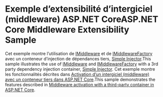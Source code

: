 # <a name="aspnet-core-middleware-extensibility-sample"></a><span data-ttu-id="11370-101">Exemple d’extensibilité d’intergiciel (middleware) ASP.NET Core</span><span class="sxs-lookup"><span data-stu-id="11370-101">ASP.NET Core Middleware Extensibility Sample</span></span>

<span data-ttu-id="11370-102">Cet exemple montre l’utilisation de [IMiddleware](https://docs.microsoft.com/dotnet/api/microsoft.aspnetcore.http.imiddleware) et de [IMiddlewareFactory](https://docs.microsoft.com/dotnet/api/microsoft.aspnetcore.http.imiddlewarefactory) avec un conteneur d’injection de dépendances tiers, [Simple Injector](https://simpleinjector.org).</span><span class="sxs-lookup"><span data-stu-id="11370-102">This sample illustrates the use of [IMiddleware](https://docs.microsoft.com/dotnet/api/microsoft.aspnetcore.http.imiddleware) and [IMiddlewareFactory](https://docs.microsoft.com/dotnet/api/microsoft.aspnetcore.http.imiddlewarefactory) with a 3rd party dependency injection container, [Simple Injector](https://simpleinjector.org).</span></span> <span data-ttu-id="11370-103">Cet exemple montre les fonctionnalités décrites dans [Activation d’un intergiciel (middleware) avec un conteneur tiers dans ASP.NET Core](https://docs.microsoft.com/aspnet/core/fundamentals/middleware/extensibility-third-party-container).</span><span class="sxs-lookup"><span data-stu-id="11370-103">This sample demonstrates the features described in [Middleware activation with a third-party container in ASP.NET Core](https://docs.microsoft.com/aspnet/core/fundamentals/middleware/extensibility-third-party-container).</span></span>
